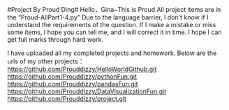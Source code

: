 #Project By Proud Ding#
Hello，Gina~This is Proud
All project items are in the “Proud-AllPart1-4.py”
Due to the language barrier, I don't know if I understand the requirements of the question. 
If I make a mistake or miss some items, I hope you can tell me, and I will correct it in time. 
I hope I can get full marks through hard work.

I have uploaded all my completed projects and homework. Below are the urls of my other projects：
https://github.com/Prouddizzy/HelloWorldGithub.git
https://github.com/Prouddizzy/pythonFun.git
https://github.com/Prouddizzy/pandasFun.git
https://github.com/Prouddizzy/DataVisualizationFun.git
https://github.com/Prouddizzy/project.git
